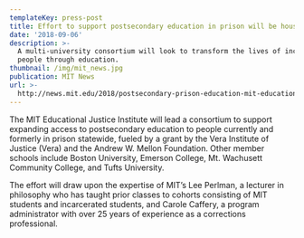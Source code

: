```yaml
---
templateKey: press-post
title: Effort to support postsecondary education in prison will be housed at MIT
date: '2018-09-06'
description: >-
  A multi-university consortium will look to transform the lives of incarcerated
  people through education.
thumbnail: /img/mit_news.jpg
publication: MIT News
url: >-
  http://news.mit.edu/2018/postsecondary-prison-education-mit-educational-justice-institute-0906
---
```

The MIT Educational Justice Institute will lead a consortium to support expanding access to postsecondary education to people currently and formerly in prison statewide, fueled by a grant by the Vera Institute of Justice (Vera) and the Andrew W. Mellon Foundation. Other member schools include Boston University, Emerson College, Mt. Wachusett Community College, and Tufts University.

The effort will draw upon the expertise of MIT’s Lee Perlman, a lecturer in philosophy who has taught prior classes to cohorts consisting of MIT students and incarcerated students, and Carole Caffery, a program administrator with over 25 years of experience as a corrections professional.
